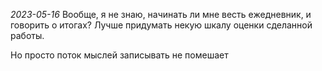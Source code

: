 *2023-05-16*
Вообще, я не знаю, начинать ли мне весть ежедневник, и говорить о итогах?
Лучше придумать некую шкалу оценки сделанной работы.

Но просто поток мыслей записывать не помешает


